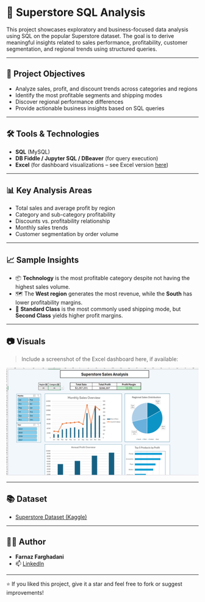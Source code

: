 
# 🛒 Superstore SQL Analysis

This project showcases exploratory and business-focused data analysis using SQL on the popular Superstore dataset. The goal is to derive meaningful insights related to sales performance, profitability, customer segmentation, and regional trends using structured queries.

---

## 📌 Project Objectives

- Analyze sales, profit, and discount trends across categories and regions
- Identify the most profitable segments and shipping modes
- Discover regional performance differences
- Provide actionable business insights based on SQL queries

---

## 🛠 Tools & Technologies

- **SQL** (MySQL)
- **DB Fiddle / Jupyter SQL / DBeaver** (for query execution)
- **Excel** (for dashboard visualizations – see Excel version [here](https://github.com/Farnazfarghadani/Superstore-SQL-Analysis))

---

## 📊 Key Analysis Areas

- Total sales and average profit by region
- Category and sub-category profitability
- Discounts vs. profitability relationship
- Monthly sales trends
- Customer segmentation by order volume

---

## 📈 Sample Insights

- 📦 **Technology** is the most profitable category despite not having the highest sales volume.
- 🗺️ The **West region** generates the most revenue, while the **South** has lower profitability margins.
- 🚚 **Standard Class** is the most commonly used shipping mode, but **Second Class** yields higher profit margins.


---

## 📷 Visuals

> Include a screenshot of the Excel dashboard here, if available:

![Dashboard Preview](12.06.2025_09.34.55_REC.png)


---

## 📚 Dataset

- [Superstore Dataset (Kaggle)](https://www.kaggle.com/datasets/vivek468/superstore-dataset-final)

---

## 👩‍💻 Author

- **Farnaz Farghadani**
- 📫 [LinkedIn](https://www.linkedin.com/in/farnaz-farghadani-chaharsoughi/) 

---

⭐️ If you liked this project, give it a star and feel free to fork or suggest improvements!




